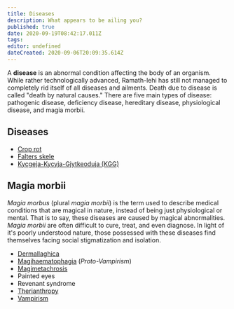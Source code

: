```yaml
---
title: Diseases
description: What appears to be ailing you?
published: true
date: 2020-09-19T08:42:17.011Z
tags: 
editor: undefined
dateCreated: 2020-09-06T20:09:35.614Z
---
```


A **disease** is an abnormal condition affecting the body of an organism. While rather technologically advanced, Ramath-lehi has still not managed to completely rid itself of all diseases and ailments. Death due to disease is called "death by natural causes." There are five main types of disease: pathogenic disease, deficiency disease, hereditary disease, physiological disease, and magia morbii.

## Diseases

- [Crop rot](/diseases/crop-rot)
- [Falters skele](/diseases/falters-skele)
- [Kycgeja-Kycyja-Gjytkeoduja (KGG)](/diseases/kycgeja-kycyja-gjytkeoduja "wikilink")

## Magia morbii

*Magia morbus* (plural *magia morbii*) is the term used to describe medical conditions that are magical in nature, instead of being just physiological or mental. That is to say, these diseases are caused by magical abnormalities. *Magia morbii* are often difficult to cure, treat, and even diagnose. In light of it's poorly understood nature, those possessed with these diseases find themselves facing social stigmatization and isolation.

- [Dermallaghica](/diseases/dermallaghica)
- [Magihaematophagia](/diseases/magihaematophagia) (*Proto-Vampirism*)
- [Magimetachrosis](/diseases/magimetachrosis)
- Painted eyes
- Revenant syndrome
- [Therianthropy](/diseases/therianthropy)
- [Vampirism](/diseases/vampirism)
